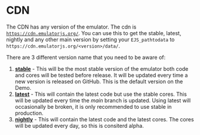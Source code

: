 # CDN
The CDN has any version of the emulator. The cdn is [`https://cdn.emulatorjs.org/`](https://cdn.emulatorjs.org/). You can use this to get the stable, latest, nightly and any other main version by setting your `EJS_pathtodata` to `https://cdn.emulatorjs.org/<version>/data/`.

There are 3 different version name that you need to be aware of:
1. [**stable**](https://cdn.emulatorjs.org/stable/) - This will be the most stable version of the emulator both code and cores will be tested before release. It will be updated every time a new version is released on GitHub. This is the default version on the Demo.
2. [**latest**](https://cdn.emulatorjs.org/latest/) - This will contain the latest code but use the stable cores. This will be updated every time the *main* branch is updated. Using latest will occasionally be broken, it is only recommended to use stable in production.
3. [**nightly**](https://cdn.emulatorjs.org/nightly/) - This will contain the latest code and the latest cores. The cores will be updated every day, so this is consiterd alpha.
